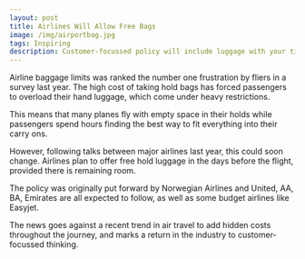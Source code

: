 ```yaml
---
layout: post
title: Airlines Will Allow Free Bags
image: /img/airportbag.jpg
tags: Inspiring
description: Customer-focussed policy will include luggage with your ticket.
---
```


Airline baggage limits was ranked the number one frustration by fliers in a survey last year. The high cost of taking hold bags has forced passengers to overload their hand luggage, which come under heavy restrictions.

This means that many planes fly with empty space in their holds while passengers spend hours finding the best way to fit everything into their carry ons.

However, following talks between major airlines last year, this could soon change. Airlines plan to offer free hold luggage in the days before the flight, provided there is remaining room.

The policy was originally put forward by Norwegian Airlines and United, AA, BA, Emirates are all expected to follow, as well as some budget airlines like Easyjet.

The news goes against a recent trend in air travel to add hidden costs throughout the journey, and marks a return in the industry to customer-focussed thinking.
